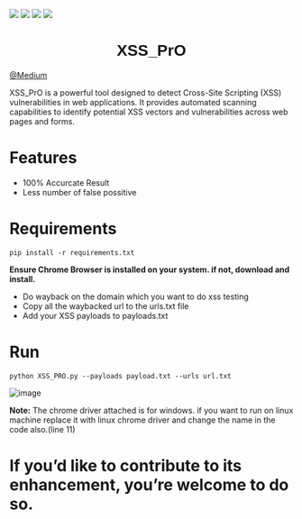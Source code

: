 ![](https://img.shields.io/badge/Xss-automation-blue)
![](https://img.shields.io/badge/Bug-Bounty-orange)
![](https://img.shields.io/badge/VAPT-web-pink)
![](https://img.shields.io/badge/Web-Pentesting-green)

    
<h1 align="center"><font face="Arial">XSS_PrO</font></h1>

[@Medium](https://medium.com/@mithun_/how-i-created-my-first-xss-tool-xss-pro-bugbounty-982a16079baf)

XSS_PrO is a powerful tool designed to detect Cross-Site Scripting (XSS) vulnerabilities in web applications. It provides automated scanning capabilities to identify potential XSS vectors and vulnerabilities across web pages and forms.

# Features

- 100% Accurcate Result
- Less number of false possitive

# Requirements
    pip install -r requirements.txt

**Ensure Chrome Browser is installed on your system. if not, download and install.**
- Do wayback on the domain which you want to do xss testing
- Copy all the waybacked url to the urls.txt file
- Add your XSS payloads to payloads.txt

# Run

    python XSS_PRO.py --payloads payload.txt --urls url.txt

![image](https://github.com/user-attachments/assets/2f952022-736a-44a9-9d6f-8ff5ad951e80)


**Note:** The chrome driver attached is for windows. if you want to run on linux machine replace it with linux chrome driver and change the name in the code also.(line 11)

# If you’d like to contribute to its enhancement, you’re welcome to do so.

